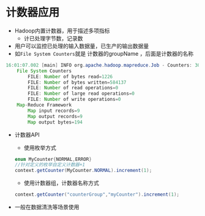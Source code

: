 # 计数器应用

- Hadoop内置计数器，用于描述多项指标
  - 计已处理字节数，记录数
- 用户可以监控已处理的输入数据量，已生产的输出数据量
- 如`File System Counters`就是 计数器的groupName ，后面是计数器的名称

```java
16:01:07.002 [main] INFO org.apache.hadoop.mapreduce.Job - Counters: 30
	File System Counters
		FILE: Number of bytes read=1226
		FILE: Number of bytes written=584137
		FILE: Number of read operations=0
		FILE: Number of large read operations=0
		FILE: Number of write operations=0
	Map-Reduce Framework
		Map input records=9
		Map output records=9
		Map output bytes=194
```



- 计数器API

  - 使用枚举方式

  ```java
  enum MyCounter{NORMAL,ERROR}
  //针对定义的枚举自定义计数器+1
  context.getCounter(MyCounter.NORMAL).increment(1);
  ```

  - 使用计数器组，计数器名称方式

  ```java
  context.getCounter("counterGroup","myCounter").increment(1);
  ```

- 一般在数据清洗等场景使用